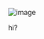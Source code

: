 ![image](https://user-images.githubusercontent.com/70207093/176095776-de8ed5f5-c229-46b6-ba5c-759e820e3405.png)

hi?
